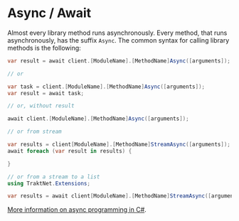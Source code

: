 # Async / Await

Almost every library method runs asynchronously. Every method, that runs asynchronously, has the suffix `Async`. The common syntax for calling library methods is the following:

```csharp
var result = await client.[ModuleName].[MethodName]Async([arguments]);

// or

var task = client.[ModuleName].[MethodName]Async([arguments]);
var result = await task;

// or, without result

await client.[ModuleName].[MethodName]Async([arguments]);

// or from stream

var results = client[ModuleName].[MethodName]StreamAsync([arguments]);
await foreach (var result in results) {

}

// or from a stream to a list
using TraktNet.Extensions;

var results = await client[ModuleName].[MethodName]StreamAsync([arguments]).ToListAsync();
```

[More information on async programming in C#](https://learn.microsoft.com/en-us/dotnet/csharp/programming-guide/concepts/async/).
